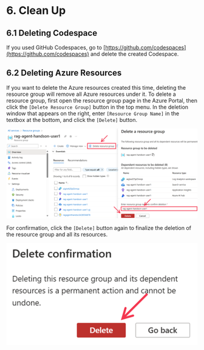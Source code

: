 # 6. Clean Up

## 6.1 Deleting Codespace
If you used GitHub Codespaces, go to [https://github.com/codespaces](https://github.com/codespaces) and delete the created Codespace.

## 6.2 Deleting Azure Resources
If you want to delete the Azure resources created this time, deleting the resource group will remove all Azure resources under it. To delete a resource group, first open the resource group page in the Azure Portal, then click the ```[Delete Resource Group]``` button in the top menu. In the deletion window that appears on the right, enter ```[Resource Group Name]``` in the textbox at the bottom, and click the ```[Delete]``` button.

![Deleting Azure Resources](images/5.clean-up/1.png)

For confirmation, click the ```[Delete]``` button again to finalize the deletion of the resource group and all its resources.

![Deleting Azure Resources](images/5.clean-up/2.png)